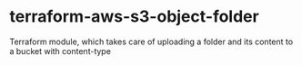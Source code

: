# terraform-aws-s3-object-folder
Terraform module, which takes care of uploading a folder and its content to a bucket with content-type
